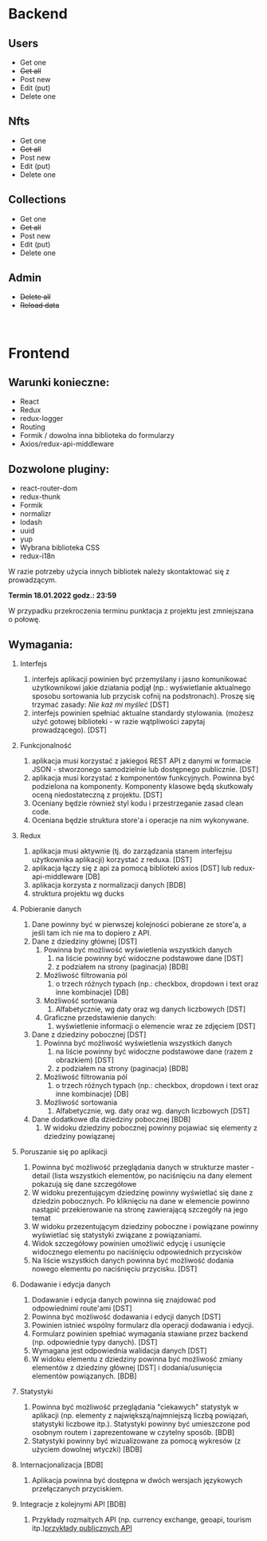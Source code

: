 # Backend

## Users

- Get one
- <s> Get all </s>
- Post new
- Edit (put)
- Delete one

## Nfts

- Get one
- <s> Get all </s>
- Post new
- Edit (put)
- Delete one

## Collections

- Get one
- <s> Get all </s>
- Post new
- Edit (put)
- Delete one

## Admin

- <s> Delete all </s>
- <s> Reload data </s>

</br>

# Frontend

## Warunki konieczne:
- React
- Redux
- redux-logger
- Routing
- Formik / dowolna inna biblioteka do formularzy
- Axios/redux-api-middleware

## Dozwolone pluginy:
- react-router-dom
- redux-thunk
- Formik
- normalizr
- lodash
- uuid
- yup
- Wybrana biblioteka CSS
- redux-i18n

W razie potrzeby użycia innych bibliotek należy skontaktować się z prowadzącym.

**Termin 18.01.2022 godz.: 23:59**

W przypadku przekroczenia terminu punktacja z projektu jest zmniejszana o połowę.

## Wymagania: 
1. Interfejs
    1. interfejs aplikacji powinien być przemyślany i jasno komunikować użytkownikowi jakie działania podjął (np.: wyświetlanie aktualnego sposobu sortowania lub przycisk cofnij na podstronach). Proszę się trzymać zasady: *Nie każ mi myśleć*  [DST]
    1. interfejs powinien spełniać aktualne standardy stylowania. (możesz użyć gotowej biblioteki - w razie wątpliwości zapytaj prowadzącego). [DST]
1. Funkcjonalność
    1. aplikacja musi korzystać z jakiegoś REST API z danymi w formacie JSON - stworzonego samodzielnie lub dostępnego publicznie. [DST]
    1. aplikacja musi korzystać z komponentów funkcyjnych. Powinna być podzielona na komponenty. Komponenty klasowe będą skutkowały oceną niedostateczną z projektu. [DST]
    1. Oceniany będzie również styl kodu i przestrzeganie zasad clean code.
    1. Oceniana będzie struktura store'a i operacje na nim wykonywane.
1. Redux
    1. aplikacja musi aktywnie (tj. do zarządzania stanem interfejsu użytkownika aplikacji) korzystać z reduxa. [DST]
    1. aplikacja łączy się z api za pomocą biblioteki axios [DST] lub redux-api-middleware [DB]
    1. aplikacja korzysta z normalizacji danych [BDB]
    1. struktura projektu wg ducks 
1. Pobieranie danych
    1. Dane powinny być w pierwszej kolejności pobierane ze store'a, a jeśli tam ich nie ma to dopiero z API.
    1. Dane z dziedziny głównej [DST]
        1. Powinna być możliwość wyświetlenia wszystkich danych 
            1. na liście powinny być widoczne podstawowe dane [DST]
            1. z podziałem na strony (paginacja) [BDB]
        1. Możliwość filtrowania pól 
            1. o trzech różnych typach (np.: checkbox, dropdown i text oraz inne kombinacje) [DB]
        1. Możliwość sortowania 
            1. Alfabetycznie, wg daty oraz wg danych liczbowych [DST]
        1. Graficzne przedstawienie danych:
            1. wyświetlenie informacji o elemencie wraz ze zdjęciem [DST]
    1. Dane z dziedziny pobocznej [DST]
        1. Powinna być możliwość wyświetlenia wszystkich danych 
            1. na liście powinny być widoczne podstawowe dane (razem z obrazkiem) [DST]
            1. z podziałem na strony (paginacja) [BDB]
        1. Możliwość filtrowania pól 
            1. o trzech różnych typach (np.: checkbox, dropdown i text oraz inne kombinacje) [DB]
        1. Możliwość sortowania 
            1. Alfabetycznie, wg. daty oraz wg. danych liczbowych [DST]
    1. Dane dodatkowe dla dziedziny pobocznej [BDB]
        1. W widoku dziedziny pobocznej powinny pojawiać się elementy z dziedziny powiązanej

1. Poruszanie się po aplikacji
    1. Powinna być możliwość przeglądania danych w strukturze master - detail (lista wszystkich elementów, po naciśnięciu na dany element pokazują się dane szczegółowe 
    1. W widoku prezentującym dziedzinę powinny wyświetlać się dane z dziedzin pobocznych. Po kliknięciu na dane w elemencie powinno nastąpić przekierowanie na stronę zawierającą szczegóły na jego temat
    1. W widoku przezentującym dziedziny poboczne i powiązane powinny wyświetlać się statystyki związane z powiązaniami. 
    1. Widok szczegółowy powinien umożliwić edycję i usunięcie widocznego elementu po naciśnięciu odpowiednich przycisków
    1. Na liście wszystkich danych powinna być możliwość dodania nowego elementu po naciśnięciu przycisku. [DST]
1. Dodawanie i edycja danych 
    1. Dodawanie i edycja danych powinna się znajdować pod odpowiednimi route'ami [DST]
    1. Powinna być możliwość dodawania i edycji danych [DST]
    1. Powinien istnieć wspólny formularz dla operacji dodawania i edycji. 
    1. Formularz powinien spełniać wymagania stawiane przez backend (np. odpowiednie typy danych). [DST]
    1. Wymagana jest odpowiednia walidacja danych [DST]
    1. W widoku elementu z dziedziny powinna być możliwość zmiany elementów z dziedziny głównej [DST] i dodania/usunięcia elementów powiązanych. [BDB]
1. Statystyki
    1. Powinna być możliwość przeglądania "ciekawych" statystyk w aplikacji (np. elementy z największą/najmniejszą liczbą powiązań, statystyki liczbowe itp.). Statystyki powinny być umieszczone pod osobnym routem i zaprezentowane w czytelny sposób. [BDB]
    1. Statystyki powinny być wizualizowane za pomocą wykresów (z użyciem dowolnej wtyczki) [BDB] 
1. Internacjonalizacja [BDB]
    1. Aplikacja powinna być dostępna w dwóch wersjach językowych przełączanych przyciskiem. 
1. Integracje z kolejnymi API [BDB]
    1. Przykłady rozmaitych API (np. currency exchange, geoapi, tourism itp.)[przykłady publicznych API](https://github.com/public-apis/public-apis)
